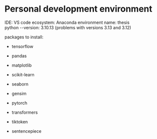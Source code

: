 # Personal development environment
IDE: VS code
ecosystem: Anaconda
environment name: thesis  
python --version: 3.10.13 
(problems with versions 3.13 and 3.12)
 
packages to install:
- tensorflow
- pandas
- matplotlib
- scikit-learn
- seaborn

- gensim

- pytorch
- transformers

- tiktoken
- sentencepiece